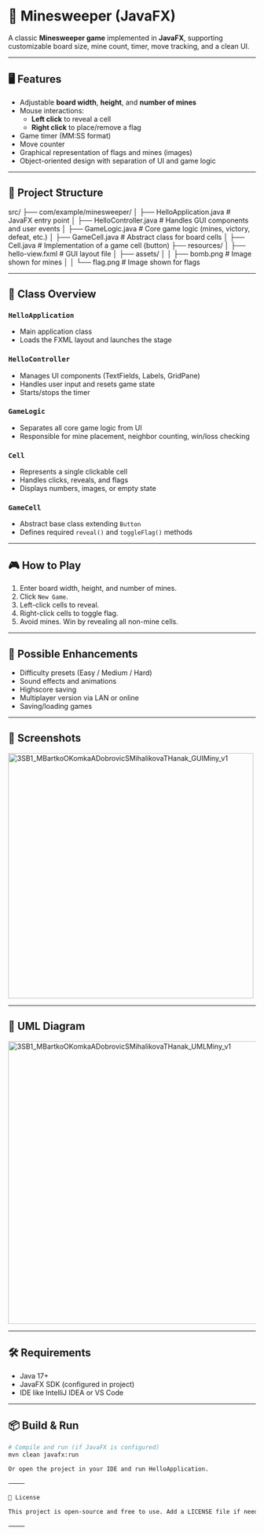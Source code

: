 # 🧩 Minesweeper (JavaFX)

A classic **Minesweeper game** implemented in **JavaFX**, supporting customizable board size, mine count, timer, move tracking, and a clean UI.

---

## 🖥️ Features

- Adjustable **board width**, **height**, and **number of mines**
- Mouse interactions:
  - **Left click** to reveal a cell
  - **Right click** to place/remove a flag
- Game timer (MM:SS format)
- Move counter
- Graphical representation of flags and mines (images)
- Object-oriented design with separation of UI and game logic

---

## 📂 Project Structure

src/
├── com/example/minesweeper/
│   ├── HelloApplication.java     # JavaFX entry point
│   ├── HelloController.java      # Handles GUI components and user events
│   ├── GameLogic.java            # Core game logic (mines, victory, defeat, etc.)
│   ├── GameCell.java             # Abstract class for board cells
│   ├── Cell.java                 # Implementation of a game cell (button)
├── resources/
│   ├── hello-view.fxml           # GUI layout file
│   ├── assets/
│   │   ├── bomb.png              # Image shown for mines
│   │   └── flag.png              # Image shown for flags

---

## 🧠 Class Overview

### `HelloApplication`
- Main application class
- Loads the FXML layout and launches the stage

### `HelloController`
- Manages UI components (TextFields, Labels, GridPane)
- Handles user input and resets game state
- Starts/stops the timer

### `GameLogic`
- Separates all core game logic from UI
- Responsible for mine placement, neighbor counting, win/loss checking

### `Cell`
- Represents a single clickable cell
- Handles clicks, reveals, and flags
- Displays numbers, images, or empty state

### `GameCell`
- Abstract base class extending `Button`
- Defines required `reveal()` and `toggleFlag()` methods

---

## 🎮 How to Play

1. Enter board width, height, and number of mines.
2. Click `New Game`.
3. Left-click cells to reveal.
4. Right-click cells to toggle flag.
5. Avoid mines. Win by revealing all non-mine cells.

---

## 🧪 Possible Enhancements

- Difficulty presets (Easy / Medium / Hard)
- Sound effects and animations
- Highscore saving
- Multiplayer version via LAN or online
- Saving/loading games

---

## 🧾 Screenshots

<img width="499" alt="3SB1_MBartkoOKomkaADobrovicSMihalikovaTHanak_GUIMiny_v1" src="https://github.com/user-attachments/assets/43136980-c574-47ae-b00c-47ba6f14b040" />


---

## 📐 UML Diagram

<img width="575" alt="3SB1_MBartkoOKomkaADobrovicSMihalikovaTHanak_UMLMiny_v1" src="https://github.com/user-attachments/assets/f949dbd0-bbeb-4eb9-9ec5-7ebc5506b166" />

---

## 🛠️ Requirements

- Java 17+
- JavaFX SDK (configured in project)
- IDE like IntelliJ IDEA or VS Code

---

## 📦 Build & Run

```bash
# Compile and run (if JavaFX is configured)
mvn clean javafx:run

Or open the project in your IDE and run HelloApplication.

⸻

📄 License

This project is open-source and free to use. Add a LICENSE file if needed.

⸻
